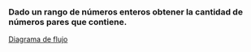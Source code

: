 ### Dado un rango de números enteros obtener la cantidad de números pares que contiene.
[Diagrama de flujo](Diagrama.png "Diagrama de Flujo")
